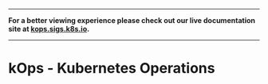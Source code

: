 <div class="hidden">
<hr>
<strong>For a better viewing experience please check out our live documentation site at <a href="https://kops.sigs.k8s.io/">kops.sigs.k8s.io</a>.</strong>
<hr>
</div>

# kOps - Kubernetes Operations

[GoDoc]: https://pkg.go.dev/k8s.io/kops
[GoDoc Widget]: https://godoc.org/k8s.io/kops?status.svg